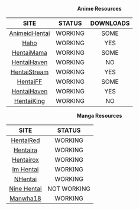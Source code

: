<div align="center">

**Anime Resources**

| SITE                                      | STATUS  | DOWNLOADS |
|:-----------------------------------------:|:-------:|:---------:|
| [AnimeidHentai](https://animeidhentai.com) | WORKING | SOME |
| [Haho](https://haho.moe)                  | WORKING | YES  |
| [HentaiMama](https://hentaimama.io)       | WORKING | SOME |
| [HentaiHaven](https://hentaihaven.com)    | WORKING | NO |
| [HentaiStream](https://hentaistream.com)  | WORKING | YES  |
| [HentaiFF](https://hentaiff.com)          | WORKING | SOME |
| [HentaiHaven](https://hentaihaven.xxx)    | WORKING | YES |
| [HentaiKing](https://hentaiking.com)      | WORKING | NO |

**Manga Resources**

| SITE                                      | STATUS  |
|:-----------------------------------------:|:-------:|
| [HentaiRed](https://hanime.red)           | WORKING |
| [Hentaira](https://hentaiera.com)         | WORKING |
| [Hentairox](https://hentairox.com)        | WORKING |
| [Im Hentai](https://imhentai.xxx)         | WORKING |
| [NHentai](https://nhentai.net)            | WORKING |
| [Nine Hentai](https://ninehentai.net)     | NOT WORKING |
| [Manwha18](https://manhwa18.cc)           | WORKING |
